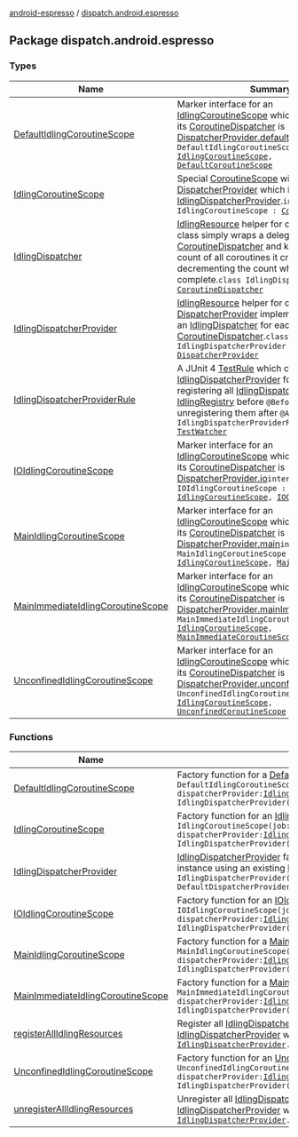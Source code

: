 [android-espresso](../index.md) / [dispatch.android.espresso](./index.md)

## Package dispatch.android.espresso

### Types

| Name | Summary |
|---|---|
| [DefaultIdlingCoroutineScope](-default-idling-coroutine-scope.md) | Marker interface for an [IdlingCoroutineScope](-idling-coroutine-scope/index.md) which indicates that its [CoroutineDispatcher](https://kotlin.github.io/kotlinx.coroutines/kotlinx-coroutines-core/kotlinx.coroutines/-coroutine-dispatcher/index.html) is [DispatcherProvider.default](https://rbusarow.github.io/Dispatch/core/dispatch.core/-dispatcher-provider/default.md)`interface DefaultIdlingCoroutineScope : `[`IdlingCoroutineScope`](-idling-coroutine-scope/index.md)`, `[`DefaultCoroutineScope`](https://rbusarow.github.io/Dispatch/core/dispatch.core/-default-coroutine-scope/index.md) |
| [IdlingCoroutineScope](-idling-coroutine-scope/index.md) | Special [CoroutineScope](https://kotlin.github.io/kotlinx.coroutines/kotlinx-coroutines-core/kotlinx.coroutines/-coroutine-scope/index.html) with a [DispatcherProvider](https://rbusarow.github.io/Dispatch/core/dispatch.core/-dispatcher-provider/index.md) which is an [IdlingDispatcherProvider](-idling-dispatcher-provider/index.md).`interface IdlingCoroutineScope : `[`CoroutineScope`](https://kotlin.github.io/kotlinx.coroutines/kotlinx-coroutines-core/kotlinx.coroutines/-coroutine-scope/index.html) |
| [IdlingDispatcher](-idling-dispatcher/index.md) | [IdlingResource](https://developer.android.com/reference/androidx/test/androidx/test/espresso/IdlingResource.html) helper for coroutines.  This class simply wraps a delegate [CoroutineDispatcher](https://kotlin.github.io/kotlinx.coroutines/kotlinx-coroutines-core/kotlinx.coroutines/-coroutine-dispatcher/index.html) and keeps a running count of all coroutines it creates, decrementing the count when they complete.`class IdlingDispatcher : `[`CoroutineDispatcher`](https://kotlin.github.io/kotlinx.coroutines/kotlinx-coroutines-core/kotlinx.coroutines/-coroutine-dispatcher/index.html) |
| [IdlingDispatcherProvider](-idling-dispatcher-provider/index.md) | [IdlingResource](https://developer.android.com/reference/androidx/test/androidx/test/espresso/IdlingResource.html) helper for coroutines.  This [DispatcherProvider](https://rbusarow.github.io/Dispatch/core/dispatch.core/-dispatcher-provider/index.md) implementation utilizes an [IdlingDispatcher](-idling-dispatcher/index.md) for each [CoroutineDispatcher](https://kotlin.github.io/kotlinx.coroutines/kotlinx-coroutines-core/kotlinx.coroutines/-coroutine-dispatcher/index.html).`class IdlingDispatcherProvider : `[`DispatcherProvider`](https://rbusarow.github.io/Dispatch/core/dispatch.core/-dispatcher-provider/index.md) |
| [IdlingDispatcherProviderRule](-idling-dispatcher-provider-rule/index.md) | A JUnit 4 [TestRule](https://junit.org/junit4/javadoc/latest/org/junit/rules/TestRule.html) which creates a new [IdlingDispatcherProvider](-idling-dispatcher-provider/index.md) for each test, registering all [IdlingDispatcher](-idling-dispatcher/index.md)s with [IdlingRegistry](https://developer.android.com/reference/androidx/test/androidx/test/espresso/IdlingRegistry.html) before `@Before` and unregistering them after `@After`.`class IdlingDispatcherProviderRule : `[`TestWatcher`](https://junit.org/junit4/javadoc/latest/org/junit/rules/TestWatcher.html) |
| [IOIdlingCoroutineScope](-i-o-idling-coroutine-scope.md) | Marker interface for an [IdlingCoroutineScope](-idling-coroutine-scope/index.md) which indicates that its [CoroutineDispatcher](https://kotlin.github.io/kotlinx.coroutines/kotlinx-coroutines-core/kotlinx.coroutines/-coroutine-dispatcher/index.html) is [DispatcherProvider.io](https://rbusarow.github.io/Dispatch/core/dispatch.core/-dispatcher-provider/io.md)`interface IOIdlingCoroutineScope : `[`IdlingCoroutineScope`](-idling-coroutine-scope/index.md)`, `[`IOCoroutineScope`](https://rbusarow.github.io/Dispatch/core/dispatch.core/-i-o-coroutine-scope/index.md) |
| [MainIdlingCoroutineScope](-main-idling-coroutine-scope.md) | Marker interface for an [IdlingCoroutineScope](-idling-coroutine-scope/index.md) which indicates that its [CoroutineDispatcher](https://kotlin.github.io/kotlinx.coroutines/kotlinx-coroutines-core/kotlinx.coroutines/-coroutine-dispatcher/index.html) is [DispatcherProvider.main](https://rbusarow.github.io/Dispatch/core/dispatch.core/-dispatcher-provider/main.md)`interface MainIdlingCoroutineScope : `[`IdlingCoroutineScope`](-idling-coroutine-scope/index.md)`, `[`MainCoroutineScope`](https://rbusarow.github.io/Dispatch/core/dispatch.core/-main-coroutine-scope/index.md) |
| [MainImmediateIdlingCoroutineScope](-main-immediate-idling-coroutine-scope.md) | Marker interface for an [IdlingCoroutineScope](-idling-coroutine-scope/index.md) which indicates that its [CoroutineDispatcher](https://kotlin.github.io/kotlinx.coroutines/kotlinx-coroutines-core/kotlinx.coroutines/-coroutine-dispatcher/index.html) is [DispatcherProvider.mainImmediate](https://rbusarow.github.io/Dispatch/core/dispatch.core/-dispatcher-provider/main-immediate.md)`interface MainImmediateIdlingCoroutineScope : `[`IdlingCoroutineScope`](-idling-coroutine-scope/index.md)`, `[`MainImmediateCoroutineScope`](https://rbusarow.github.io/Dispatch/core/dispatch.core/-main-immediate-coroutine-scope/index.md) |
| [UnconfinedIdlingCoroutineScope](-unconfined-idling-coroutine-scope.md) | Marker interface for an [IdlingCoroutineScope](-idling-coroutine-scope/index.md) which indicates that its [CoroutineDispatcher](https://kotlin.github.io/kotlinx.coroutines/kotlinx-coroutines-core/kotlinx.coroutines/-coroutine-dispatcher/index.html) is [DispatcherProvider.unconfined](https://rbusarow.github.io/Dispatch/core/dispatch.core/-dispatcher-provider/unconfined.md)`interface UnconfinedIdlingCoroutineScope : `[`IdlingCoroutineScope`](-idling-coroutine-scope/index.md)`, `[`UnconfinedCoroutineScope`](https://rbusarow.github.io/Dispatch/core/dispatch.core/-unconfined-coroutine-scope/index.md) |

### Functions

| Name | Summary |
|---|---|
| [DefaultIdlingCoroutineScope](-default-idling-coroutine-scope.md) | Factory function for a [DefaultIdlingCoroutineScope](-default-idling-coroutine-scope.md).`fun DefaultIdlingCoroutineScope(job: `[`Job`](https://kotlin.github.io/kotlinx.coroutines/kotlinx-coroutines-core/kotlinx.coroutines/-job/index.html)` = SupervisorJob(), dispatcherProvider: `[`IdlingDispatcherProvider`](-idling-dispatcher-provider/index.md)` = IdlingDispatcherProvider()): `[`DefaultIdlingCoroutineScope`](-default-idling-coroutine-scope.md) |
| [IdlingCoroutineScope](-idling-coroutine-scope.md) | Factory function for an [IdlingCoroutineScope](-idling-coroutine-scope/index.md).`fun IdlingCoroutineScope(job: `[`Job`](https://kotlin.github.io/kotlinx.coroutines/kotlinx-coroutines-core/kotlinx.coroutines/-job/index.html)` = SupervisorJob(), dispatcherProvider: `[`IdlingDispatcherProvider`](-idling-dispatcher-provider/index.md)` = IdlingDispatcherProvider()): `[`IdlingCoroutineScope`](-idling-coroutine-scope/index.md) |
| [IdlingDispatcherProvider](-idling-dispatcher-provider.md) | [IdlingDispatcherProvider](-idling-dispatcher-provider/index.md) factory function, which creates an instance using an existing [DispatcherProvider](https://rbusarow.github.io/Dispatch/core/dispatch.core/-dispatcher-provider/index.md).`fun IdlingDispatcherProvider(delegate: `[`DispatcherProvider`](https://rbusarow.github.io/Dispatch/core/dispatch.core/-dispatcher-provider/index.md)` = DefaultDispatcherProvider()): `[`IdlingDispatcherProvider`](-idling-dispatcher-provider/index.md) |
| [IOIdlingCoroutineScope](-i-o-idling-coroutine-scope.md) | Factory function for an [IOIdlingCoroutineScope](-i-o-idling-coroutine-scope.md).`fun IOIdlingCoroutineScope(job: `[`Job`](https://kotlin.github.io/kotlinx.coroutines/kotlinx-coroutines-core/kotlinx.coroutines/-job/index.html)` = SupervisorJob(), dispatcherProvider: `[`IdlingDispatcherProvider`](-idling-dispatcher-provider/index.md)` = IdlingDispatcherProvider()): `[`IOIdlingCoroutineScope`](-i-o-idling-coroutine-scope.md) |
| [MainIdlingCoroutineScope](-main-idling-coroutine-scope.md) | Factory function for a [MainIdlingCoroutineScope](-main-idling-coroutine-scope.md).`fun MainIdlingCoroutineScope(job: `[`Job`](https://kotlin.github.io/kotlinx.coroutines/kotlinx-coroutines-core/kotlinx.coroutines/-job/index.html)` = SupervisorJob(), dispatcherProvider: `[`IdlingDispatcherProvider`](-idling-dispatcher-provider/index.md)` = IdlingDispatcherProvider()): `[`MainIdlingCoroutineScope`](-main-idling-coroutine-scope.md) |
| [MainImmediateIdlingCoroutineScope](-main-immediate-idling-coroutine-scope.md) | Factory function for a [MainImmediateIdlingCoroutineScope](-main-immediate-idling-coroutine-scope.md).`fun MainImmediateIdlingCoroutineScope(job: `[`Job`](https://kotlin.github.io/kotlinx.coroutines/kotlinx-coroutines-core/kotlinx.coroutines/-job/index.html)` = SupervisorJob(), dispatcherProvider: `[`IdlingDispatcherProvider`](-idling-dispatcher-provider/index.md)` = IdlingDispatcherProvider()): `[`MainImmediateIdlingCoroutineScope`](-main-immediate-idling-coroutine-scope.md) |
| [registerAllIdlingResources](register-all-idling-resources.md) | Register all [IdlingDispatcher](-idling-dispatcher/index.md) properties of the receiver [IdlingDispatcherProvider](-idling-dispatcher-provider/index.md) with Espresso's [IdlingRegistry](https://developer.android.com/reference/androidx/test/androidx/test/espresso/IdlingRegistry.html).`fun `[`IdlingDispatcherProvider`](-idling-dispatcher-provider/index.md)`.registerAllIdlingResources(): `[`Unit`](https://kotlinlang.org/api/latest/jvm/stdlib/kotlin/-unit/index.html) |
| [UnconfinedIdlingCoroutineScope](-unconfined-idling-coroutine-scope.md) | Factory function for an [UnconfinedIdlingCoroutineScope](-unconfined-idling-coroutine-scope.md).`fun UnconfinedIdlingCoroutineScope(job: `[`Job`](https://kotlin.github.io/kotlinx.coroutines/kotlinx-coroutines-core/kotlinx.coroutines/-job/index.html)` = SupervisorJob(), dispatcherProvider: `[`IdlingDispatcherProvider`](-idling-dispatcher-provider/index.md)` = IdlingDispatcherProvider()): `[`UnconfinedIdlingCoroutineScope`](-unconfined-idling-coroutine-scope.md) |
| [unregisterAllIdlingResources](unregister-all-idling-resources.md) | Unregister all [IdlingDispatcher](-idling-dispatcher/index.md) properties of the receiver [IdlingDispatcherProvider](-idling-dispatcher-provider/index.md) with Espresso's [IdlingRegistry](https://developer.android.com/reference/androidx/test/androidx/test/espresso/IdlingRegistry.html).`fun `[`IdlingDispatcherProvider`](-idling-dispatcher-provider/index.md)`.unregisterAllIdlingResources(): `[`Unit`](https://kotlinlang.org/api/latest/jvm/stdlib/kotlin/-unit/index.html) |

